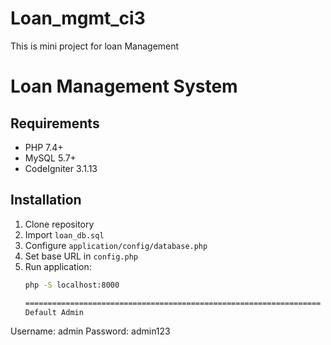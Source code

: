 # Loan_mgmt_ci3
This is mini project for loan Management


# Loan Management System

## Requirements
- PHP 7.4+
- MySQL 5.7+
- CodeIgniter 3.1.13

## Installation
1. Clone repository
2. Import `loan_db.sql`
3. Configure `application/config/database.php`
4. Set base URL in `config.php`
5. Run application:
   ```bash
   php -S localhost:8000

   ==================================================================
   Default Admin
Username: admin
Password: admin123
